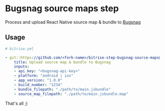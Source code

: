 # Bugsnag source maps step

Process and upload React Native source map & bundle to [Bugsnag](https://www.bugsnag.com/)

## Usage

```yaml
# bitrise.yml

- git::https://github.com/<fork-name>/bitrise-step-bugsnag-source-maps@main:
    title: Upload source map & bundle to Bugsnag
    inputs:
    - api_key: "<bugsnag-api-key>"
    - platform: "android | ios"
    - app_version: "1.0.0"
    - build_number: "1234"
    - bundle_filepath: "./path/to/main.jsbundle"
    - source_map_filepath: "./path/to/main.jsbundle.map"
```

That's all ;)
